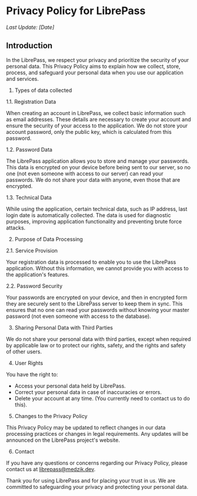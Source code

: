 # Privacy Policy for LibrePass

*Last Update: [Date]*

## Introduction

In the LibrePass, we respect your privacy and prioritize the
security of your personal data. This Privacy Policy aims to
explain how we collect, store, process, and safeguard your
personal data when you use our application and services.

1. Types of data collected

1.1. Registration Data

When creating an account in LibrePass, we collect basic
information such as email addresses. These details are necessary
to create your account and ensure the security of your access
to the application. We do not store your account password, only
the public key, which is calculated from this password.

1.2. Password Data

The LibrePass application allows you to store and manage your
passwords. This data is encrypted on your device before being
sent to our server, so no one (not even someone with access to
our server) can read your passwords. We do not share your data
with anyone, even those that are encrypted.

1.3. Technical Data

While using the application, certain technical data, such as IP
address, last login date is automatically collected. The data is
used for diagnostic purposes, improving application
functionality and preventing brute force attacks.

2. Purpose of Data Processing

2.1. Service Provision

Your registration data is processed to enable you to use the
LibrePass application. Without this information, we cannot
provide you with access to the application's features.

2.2. Password Security

Your passwords are encrypted on your device, and then in
encrypted form they are securely sent to the LibrePass server to
keep them in sync. This ensures that no one can read your
passwords without knowing your master password (not even someone
with access to the database).

3. Sharing Personal Data with Third Parties

We do not share your personal data with third parties, except
when required by applicable law or to protect our rights,
safety, and the rights and safety of other users.

4. User Rights

You have the right to:

- Access your personal data held by LibrePass.
- Correct your personal data in case of inaccuracies or errors.
- Delete your account at any time. (You currently need to
contact us to do this).

5. Changes to the Privacy Policy

This Privacy Policy may be updated to reflect changes in our
data processing practices or changes in legal requirements. Any
updates will be announced on the LibrePass project's website.

6. Contact

If you have any questions or concerns regarding our Privacy
Policy, please contact us at librepass@medzik.dev.

Thank you for using LibrePass and for placing your trust in us.
We are committed to safeguarding your privacy and protecting
your personal data.
